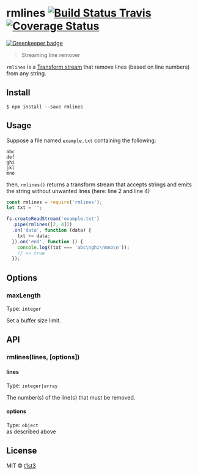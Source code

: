 # rmlines [![Build Status Travis](https://travis-ci.org/t1st3/rmlines.svg?branch=master)](https://travis-ci.org/t1st3/rmlines) [![Coverage Status](https://coveralls.io/repos/github/t1st3/rmlines/badge.svg?branch=master)](https://coveralls.io/github/t1st3/rmlines?branch=master)

[![Greenkeeper badge](https://badges.greenkeeper.io/t1st3/rmlines.svg)](https://greenkeeper.io/)

> Streaming line remover

`rmlines` is a [Transform stream](https://nodejs.org/api/stream.html#stream_duplex_and_transform_streams) that remove lines (based on line numbers) from any string.


## Install

```
$ npm install --save rmlines
```


## Usage

Suppose a file named `example.txt` containing the following:

```
abc
def
ghi
jkl
mno
```

then, `rmlines()` returns a transform stream that accepts strings and emits the string without unwanted lines (here: line 2 and line 4)

```js
const rmlines = require('rmlines');
let txt = '';

fs.createReadStream('example.txt')
  .pipe(rmlines([2, 4]))
  .on('data', function (data) {
    txt += data;
  }).on('end', function () {
    console.log((txt === 'abc\nghi\nmno\n'));
    // => true
  });
```

## Options

### maxLength

Type: `integer`

Set a buffer size limit.


## API

### rmlines(lines, [options])

#### lines

Type: `integer|array`

The number(s) of the line(s) that must be removed.

#### options

Type: `object`<br>
as described above


## License

MIT © [t1st3](http://tiste.org)
